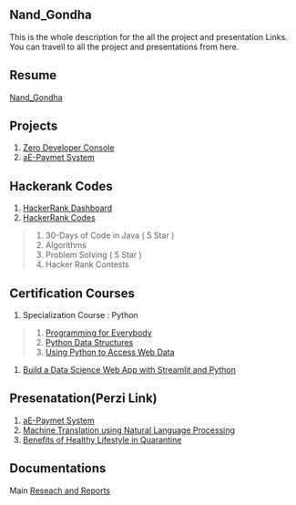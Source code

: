 ## Nand_Gondha
This is the whole description for the all the project and presentation Links. You can travell to all the project and presentations from here.

## Resume
<!--[Nand_Gondha](https://github.com/nandG12/Resume-Nand_Gondha/blob/master/Nand%20Gondha_Resume.png)-->
[Nand_Gondha](https://github.com/nandG12/Resume-Nand_Gondha/blob/master/Nand%20Gondha_Resume.pdf)

<!--
For Website View
>[Nand_Gondha](https://www.canva.com/design/DAEBRHDgee4/sDYCZLJCSJU7t_AqFlP1uA/view?utm_content=DAEBRHDgee4&utm_campaign=designshare&utm_medium=link&utm_source=sharebutton)
>[New Nand_Gondha](https://www.canva.com/design/DAEBRHDgee4/sDYCZLJCSJU7t_AqFlP1uA/view?utm_content=DAEBRHDgee4&utm_campaign=designshare&utm_medium=link&utm_source=publishsharelink)
-->

## Projects
1. [Zero Developer Console](https://github.com/nandG12/Zero-Developer-Console)
1. [aE-Paymet System](https://github.com/nandG12/aE-Payment-Lyber)

## Hackerank Codes
1. [HackerRank Dashboard](https://www.hackerrank.com/NandGondha)
1. [HackerRank Codes](https://github.com/nandG12/HackerRank_Code)
> 1. 30-Days of Code in Java ( 5 Star )
> 1. Algorithms
> 1. Problem Solving ( 5 Star )
> 1. Hacker Rank Contests

## Certification Courses
1. Specialization Course : Python
> 1. [Programming for Everybody](https://coursera.org/share/d187af09f8efdd9dcada800579d1b716)
> 1. [Python Data Structures](https://coursera.org/share/c706c240dc49b807aa35a3ba4741faff)
> 1. [Using Python to Access Web Data](https://coursera.org/share/a0ccd18aba094c7af0d89604c229c9e2)
1. [Build a Data Science Web App with Streamlit and Python](https://coursera.org/share/19960bcfac8b597b584eb3c17ca9d01a)

## Presenatation(Perzi Link)
1. [aE-Paymet System](https://prezi.com/view/6Rif2LGZugiHgTqvkDBZ/)
1. [Machine Translation using Natural Language Processing](https://prezi.com/view/sY9cCFJyxSgi5JdT7L71/)
1. [Benefits of Healthy Lifestyle in Quarantine](https://prezi.com/view/1HHg2aEQ5aBqmlxTKFVT/)

## Documentations
Main [Reseach and Reports](https://github.com/nandG12/Resume-Nand_Gondha/tree/master/Documentations)
